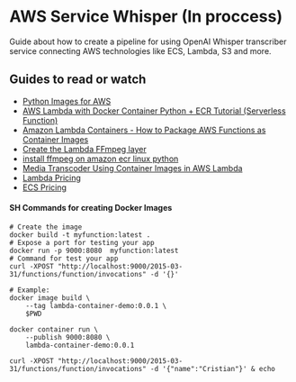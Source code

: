 # AWS Service Whisper (In proccess)
Guide about how to create a pipeline for using OpenAI Whisper transcriber service connecting AWS technologies like ECS, Lambda, S3 and more.

## Guides to read or watch
- [Python Images for AWS](https://gallery.ecr.aws/lambda/python)
- [AWS Lambda with Docker Container Python + ECR Tutorial (Serverless Function)](https://www.youtube.com/watch?v=2VtuNOEw8S4)
- [Amazon Lambda Containers - How to Package AWS Functions as Container Images](https://www.youtube.com/watch?v=DsQbBVr-GwU)
- [Create the Lambda FFmpeg layer](https://aws.amazon.com/blogs/media/processing-user-generated-content-using-aws-lambda-and-ffmpeg/)
- [install ffmpeg on amazon ecr linux python](https://stackoverflow.com/questions/73660917/install-ffmpeg-on-amazon-ecr-linux-python)
- [Media Transcoder Using Container Images in AWS Lambda](https://jobinbasani.com/2021/01/03/media-transcoder-using-container-images-in-aws-lambda/)
- [Lambda Pricing](https://aws.amazon.com/lambda/pricing/)
- [ECS Pricing](https://aws.amazon.com/ecr/pricing/)

#### SH Commands for creating Docker Images
```
# Create the image
docker build -t myfunction:latest .
# Expose a port for testing your app
docker run -p 9000:8080  myfunction:latest 
# Command for test your app
curl -XPOST "http://localhost:9000/2015-03-31/functions/function/invocations" -d '{}'

# Example:
docker image build \
    --tag lambda-container-demo:0.0.1 \
    $PWD

docker container run \
    --publish 9000:8080 \
    lambda-container-demo:0.0.1

curl -XPOST "http://localhost:9000/2015-03-31/functions/function/invocations" -d '{"name":"Cristian"}' & echo
```


